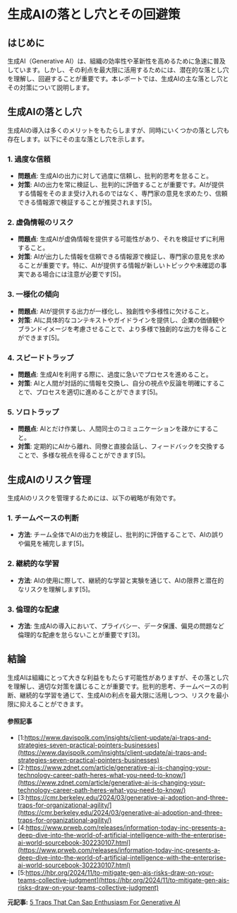 # 生成AIの落とし穴とその回避策

## はじめに

生成AI（Generative AI）は、組織の効率性や革新性を高めるために急速に普及しています。しかし、その利点を最大限に活用するためには、潜在的な落とし穴を理解し、回避することが重要です。本レポートでは、生成AIの主な落とし穴とその対策について説明します。

## 生成AIの落とし穴

生成AIの導入は多くのメリットをもたらしますが、同時にいくつかの落とし穴も存在します。以下にその主な落とし穴を示します。

### 1. **過度な信頼**
- **問題点**: 生成AIの出力に対して過度に信頼し、批判的思考を怠ること。
- **対策**: AIの出力を常に検証し、批判的に評価することが重要です。AIが提供する情報をそのまま受け入れるのではなく、専門家の意見を求めたり、信頼できる情報源で検証することが推奨されます[5]。

### 2. **虚偽情報のリスク**
- **問題点**: 生成AIが虚偽情報を提供する可能性があり、それを検証せずに利用すること。
- **対策**: AIが出力した情報を信頼できる情報源で検証し、専門家の意見を求めることが重要です。特に、AIが提供する情報が新しいトピックや未確認の事実である場合には注意が必要です[5]。

### 3. **一様化の傾向**
- **問題点**: AIが提供する出力が一様化し、独創性や多様性に欠けること。
- **対策**: AIに具体的なコンテキストやガイドラインを提供し、企業の価値観やブランドイメージを考慮させることで、より多様で独創的な出力を得ることができます[5]。

### 4. **スピードトラップ**
- **問題点**: 生成AIを利用する際に、過度に急いでプロセスを進めること。
- **対策**: AIと人間が対話的に情報を交換し、自分の視点や反論を明確にすることで、プロセスを適切に進めることができます[5]。

### 5. **ソロトラップ**
- **問題点**: AIとだけ作業し、人間同士のコミュニケーションを疎かにすること。
- **対策**: 定期的にAIから離れ、同僚と直接会話し、フィードバックを交換することで、多様な視点を得ることができます[5]。

## 生成AIのリスク管理

生成AIのリスクを管理するためには、以下の戦略が有効です。

### 1. **チームベースの判断**
- **方法**: チーム全体でAIの出力を検証し、批判的に評価することで、AIの誤りや偏見を補完します[5]。

### 2. **継続的な学習**
- **方法**: AIの使用に際して、継続的な学習と実験を通じて、AIの限界と潜在的なリスクを理解します[5]。

### 3. **倫理的な配慮**
- **方法**: 生成AIの導入において、プライバシー、データ保護、偏見の問題など倫理的な配慮を怠らないことが重要です[3]。

## 結論

生成AIは組織にとって大きな利益をもたらす可能性がありますが、その落とし穴を理解し、適切な対策を講じることが重要です。批判的思考、チームベースの判断、継続的な学習を通じて、生成AIの利点を最大限に活用しつつ、リスクを最小限に抑えることができます。

#### 参照記事
- [1:https://www.davispolk.com/insights/client-update/ai-traps-and-strategies-seven-practical-pointers-businesses](https://www.davispolk.com/insights/client-update/ai-traps-and-strategies-seven-practical-pointers-businesses)
- [2:https://www.zdnet.com/article/generative-ai-is-changing-your-technology-career-path-heres-what-you-need-to-know/](https://www.zdnet.com/article/generative-ai-is-changing-your-technology-career-path-heres-what-you-need-to-know/)
- [3:https://cmr.berkeley.edu/2024/03/generative-ai-adoption-and-three-traps-for-organizational-agility/](https://cmr.berkeley.edu/2024/03/generative-ai-adoption-and-three-traps-for-organizational-agility/)
- [4:https://www.prweb.com/releases/information-today-inc-presents-a-deep-dive-into-the-world-of-artificial-intelligence-with-the-enterprise-ai-world-sourcebook-302230107.html](https://www.prweb.com/releases/information-today-inc-presents-a-deep-dive-into-the-world-of-artificial-intelligence-with-the-enterprise-ai-world-sourcebook-302230107.html)
- [5:https://hbr.org/2024/11/to-mitigate-gen-ais-risks-draw-on-your-teams-collective-judgment](https://hbr.org/2024/11/to-mitigate-gen-ais-risks-draw-on-your-teams-collective-judgment)


**元記事:** [5 Traps That Can Sap Enthusiasm For Generative AI](https://www.forbes.com/sites/joemckendrick/2025/03/05/5-traps-that-can-sap-enthusiasm-for-generative-ai/)